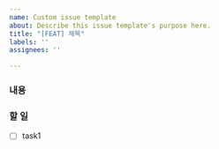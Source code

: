 ```yaml
---
name: Custom issue template
about: Describe this issue template's purpose here.
title: "[FEAT] 제목"
labels: ''
assignees: ''

---
```


### 내용
> 

### 할 일
- [ ] task1
